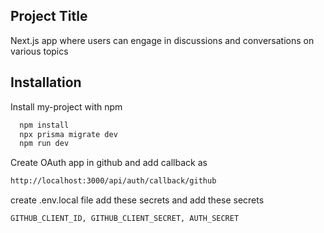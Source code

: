 ## Project Title

Next.js app where users can engage in discussions and conversations on various topics

## Installation

Install my-project with npm

```bash
  npm install
  npx prisma migrate dev
  npm run dev
```

Create OAuth app in github and add callback as

```bash
http://localhost:3000/api/auth/callback/github
```

create .env.local file add these secrets and add these secrets

```bash
GITHUB_CLIENT_ID, GITHUB_CLIENT_SECRET, AUTH_SECRET
```
